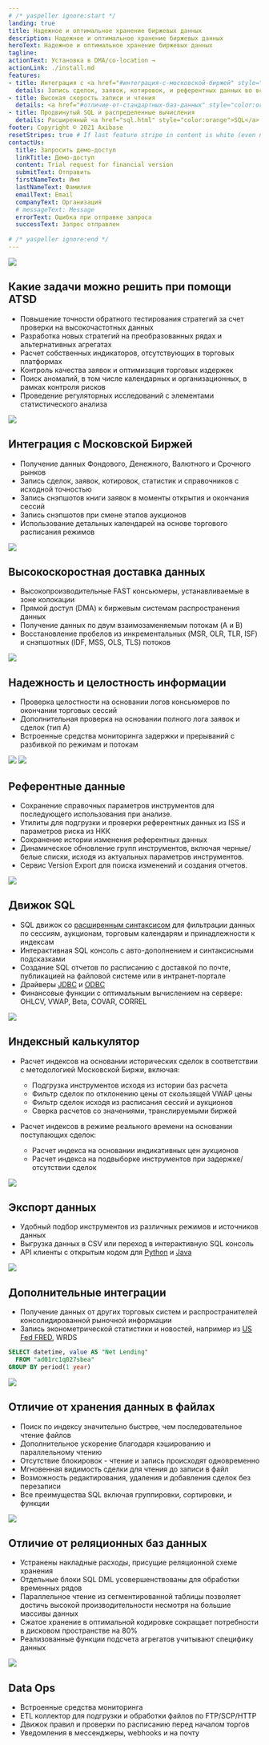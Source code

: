 ```yaml
---
# /* yaspeller ignore:start */
landing: true
title: Надежное и оптимальное хранение биржевых данных
description: Надежное и оптимальное хранение биржевых данных
heroText: Надежное и оптимальное хранение биржевых данных
tagline:
actionText: Установка в DMA/co-location →
actionLink: ./install.md
features:
- title: Интеграция с <a href="#интеграция-с-московской-биржей" style="color:orange">Московской Биржей</a>
  details: Запись сделок, заявок, котировок, и референтных данных во всех режимах
- title: Высокая скорость записи и чтения
  details: <a href="#отличие-от-стандартных-баз-данных" style="color:orange">Параллельная обработка</a> запросов с кэшированием и поиском по индексу.
- title: Продвинутый SQL и распределенные вычисления
  details: Расширенный <a href="sql.html" style="color:orange">SQL</a> синтаксис с оптимизированными вычислениями.
footer: Copyright © 2021 Axibase
resetStripes: true # If last feature stripe in content is white (even number of highlighted features), set it to true
contactUs:
  title: Запросить демо-доступ
  linkTitle: Демо-доступ
  content: Trial request for financial version
  submitText: Отправить
  firstNameText: Имя
  lastNameText: Фамилия
  emailText: Email
  companyText: Организация
  # messageText: Message
  errorText: Ошибка при отправке запроса
  successText: Запрос отправлен
    
# /* yaspeller ignore:end */
---
```

<!-- markdownlint-disable MD002 MD041 MD012 -->
<article class="feature-highlight">

<div class="feature-images">

![](../images/ohlc_1.png) <!-- yaspeller ignore -->

</div>
<div class="feature-content">

## Какие задачи можно решить при помощи ATSD

- Повышение точности обратного тестирования стратегий за счет проверки на высокочастотных данных
- Разработка новых стратегий на преобразованных рядах и альтернативных агрегатах
- Расчет собственных индикаторов, отсутствующих в торговых платформах
- Контроль качества заявок и оптимизация торговых издержек
- Поиск аномалий, в том числе календарных и организационных, в рамках контроля рисков
- Проведение регуляторных исследований с элементами статистического анализа

</div>
</article>
<article class="feature-highlight">

<div class="feature-images">

![](./images/message_flow.png) <!-- yaspeller ignore -->

</div>
<div class="feature-content">

## Интеграция с Московской Биржей

- Получение данных Фондового, Денежного, Валютного и Срочного рынков
- Запись сделок, заявок, котировок, статистик и справочников с исходной точностью
- Запись снэпшотов книги заявок в моменты открытия и окончания сессий
- Запись снэпшотов при смене этапов аукционов
- Использование детальных календарей на основе торгового расписания режимов

</div>
</article>
<article class="feature-highlight">

<div class="feature-images">

![](./images/consumer_latency_realtime.png) <!-- yaspeller ignore -->

</div>
<div class="feature-content">

## Высокоскоростная доставка данных

- Высокопроизводительные FAST консьюмеры, устанавливаемые в зоне колокации
- Прямой доступ (DMA) к биржевым системам распространения данных
- Получение данных по двум взаимозаменяемым потокам (A и B)
- Восстановление пробелов из инкрементальных (MSR, OLR, TLR, ISF) и снэпшотных (IDF, MSS, OLS, TLS) потоков

</div>
</article>
<article class="feature-highlight">

<div class="feature-images">

![](./images/consumer_file_latency_2.png)

</div>
<div class="feature-content">

## Надежность и целостность информации

- Проверка целостности на основании логов консьюмеров по окончании торговых сессий
- Дополнительная проверка на основании полного лога заявок и сделок (тип А)
- Встроенные средства мониторинга задержки и прерываний с разбивкой по режимам и потокам

</div>
</article>
<article class="feature-highlight">

<div class="feature-images">

![](./images/trade_instrument_editor_sm.png) <!-- yaspeller ignore -->
![](./images/moex-version-bonds.png) <!-- yaspeller ignore -->

</div>
<div class="feature-content">

## Референтные данные

- Сохранение справочных параметров инструментов для последующего использования при анализе.
- Утилиты для подгрузки и проверки референтных данных из ISS и параметров риска из НКК
- Сохранение истории изменения референтных данных
- Динамическое обновление групп инструментов, включая черные/белые списки, исходя из актуальных параметров инструментов.
- Сервис Version Export для поиска изменений и создания отчетов.

</div>
</article>
<article class="feature-highlight">

<div class="feature-images">

![](../images/sql_3_lkoh.png) <!-- yaspeller ignore -->

</div>
<div class="feature-content">

## Движок SQL

- SQL движок со [расширенным синтаксисом](../sql.md) для фильтрации данных по сессиям, аукционам, торговым календарям и принадлежности к индексам <!-- yaspeller ignore -->
- Интерактивная SQL консоль с авто-дополнением и синтаксисными подсказками
- Создание SQL отчетов по расписанию с доставкой по почте, публикацией на файловой системе или в интранет-портале
- Драйверы [JDBC](https://github.com/axibase/atsd-jdbc) и [ODBC](https://github.com/axibase/atsd-odbc)
- Финансовые функции с оптимальным вычислением на сервере: OHLCV, VWAP, Beta, COVAR, CORREL

</div>
</article>
<article class="feature-highlight">

<div class="feature-images">

![](./images/moex-index.png) <!-- yaspeller ignore -->

</div>
<div class="feature-content">

## Индексный калькулятор

- Расчет индексов на основании исторических сделок в соответствии с методологией Московской Биржи, включая:

  - Подгрузка инструментов исходя из истории баз расчета
  - Фильтр сделок по отклонению цены от скользящей VWAP цены
  - Фильтр сделок исходя из расписания сессий и аукционов
  - Сверка расчетов со значениями, транслируемыми биржей

- Расчет индексов в режиме реального времени на основании поступающих сделок:

  - Расчет индекса на основании индикативных цен аукционов
  - Расчет индекса на подвыборке инструментов при задержке/отсутствии сделок

</div>
</article>
<article class="feature-highlight">

<div class="feature-images">

![](./images/moex-trade-viewer-small.png) <!-- yaspeller ignore -->

</div>
<div class="feature-content">

## Экспорт данных

- Удобный подбор инструментов из различных режимов и источников данных
- Выгрузка данных в CSV или переход в интерактивную SQL консоль
- API клиенты с открытым кодом для [Python](https://github.com/axibase/atsd-api-python) и [Java](https://github.com/axibase/atsd-api-java)

</div>
</article>
<article class="feature-highlight">

<div class="feature-images">

![](./images/tsla_long.png) <!-- yaspeller ignore -->

</div>
<div class="feature-content">

## Дополнительные интеграции

- Получение данных от других торговых систем и распространителей консолидированной рыночной информации
- Запись эконометрической статистики и новостей, например из [US Fed FRED](https://fred.stlouisfed.org), WRDS

```sql
SELECT datetime, value AS "Net Lending"
  FROM "ad01rc1q027sbea"
GROUP BY period(1 year)
```

</div>
</article>
<article class="feature-highlight">

<div class="feature-images">

![](../images/read_write_parallel.png) <!-- yaspeller ignore -->

</div>
<div class="feature-content">

## Отличие от хранения данных в файлах

- Поиск по индексу значительно быстрее, чем последовательное чтение файлов
- Дополнительное ускорение благодаря кэшированию и параллельному чтению
- Отсутствие блокировок - чтение и запись происходят одновременно
- Мгновенная видимость сделки для чтения до записи в файл
- Возможность редактирования, удаления и добавления сделок без перезаписи
- Все преимущества SQL включая группировки, сортировки, и функции

</div>
</article>
<article class="feature-highlight">

<div class="feature-images">

![](../images/atsd_db_2.png) <!-- yaspeller ignore -->

</div>
<div class="feature-content">

## Отличие от реляционных баз данных

- Устранены накладные расходы, присущие реляционной схеме хранения
- Отдельные блоки SQL DML усовершенствованы для обработки временных рядов
- Параллельное чтение из сегментированной таблицы позволяет достичь высокой производительности несмотря на большие массивы данных
- Сжатое хранение в оптимальной кодировке сокращает потребности в дисковом пространстве на 80%
- Реализованные функции подсчета агрегатов учитывают специфику данных

</div>
</article>
<article class="feature-highlight">

<div class="feature-images">

![](../images/chat_alerts_7.png) <!-- yaspeller ignore -->

</div>
<div class="feature-content">

## Data Ops

- Встроенные средства мониторинга
- ETL коллектор для подгрузки и обработки файлов по FTP/SCP/HTTP
- Движок правил и проверки по расписанию перед началом торгов
- Уведомления в мессенджеры, webhooks и на почту

</div>
</article>